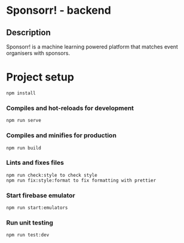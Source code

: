 # **Sponsorr! - backend**

## Description

Sponsorr! is a machine learning powered platform that matches event organisers with sponsors.

# Project setup

```
npm install
```

### Compiles and hot-reloads for development

```
npm run serve
```

### Compiles and minifies for production

```
npm run build
```

### Lints and fixes files

```
npm run check:style to check style
npm run fix:style:format to fix formatting with prettier
```

### Start firebase emulator
```
npm run start:emulators
```

### Run unit testing

```
npm run test:dev
 
```
